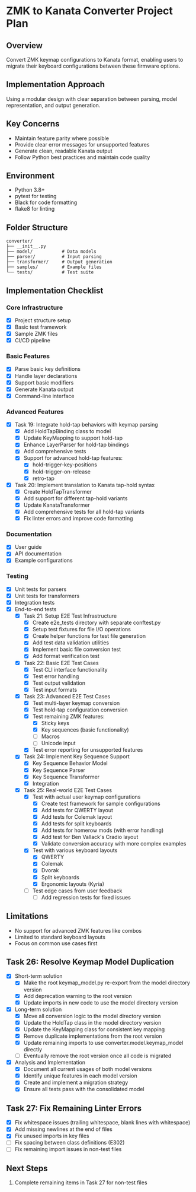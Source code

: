 # ZMK to Kanata Converter Project Plan

## Overview
Convert ZMK keymap configurations to Kanata format, enabling users to migrate their keyboard configurations between these firmware options.

## Implementation Approach
Using a modular design with clear separation between parsing, model representation, and output generation.

## Key Concerns
- Maintain feature parity where possible
- Provide clear error messages for unsupported features
- Generate clean, readable Kanata output
- Follow Python best practices and maintain code quality

## Environment
- Python 3.8+
- pytest for testing
- Black for code formatting
- flake8 for linting

## Folder Structure
```
converter/
├── __init__.py
├── model/           # Data models
├── parser/          # Input parsing
├── transformer/     # Output generation
├── samples/         # Example files
└── tests/           # Test suite
```

## Implementation Checklist

### Core Infrastructure
- [x] Project structure setup
- [x] Basic test framework
- [x] Sample ZMK files
- [x] CI/CD pipeline

### Basic Features
- [x] Parse basic key definitions
- [x] Handle layer declarations
- [x] Support basic modifiers
- [x] Generate Kanata output
- [x] Command-line interface

### Advanced Features
- [x] Task 19: Integrate hold-tap behaviors with keymap parsing
  - [x] Add HoldTapBinding class to model
  - [x] Update KeyMapping to support hold-tap
  - [x] Enhance LayerParser for hold-tap bindings
  - [x] Add comprehensive tests
  - [x] Support for advanced hold-tap features:
    - [x] hold-trigger-key-positions
    - [x] hold-trigger-on-release
    - [x] retro-tap

- [x] Task 20: Implement translation to Kanata tap-hold syntax
  - [x] Create HoldTapTransformer
  - [x] Add support for different tap-hold variants
  - [x] Update KanataTransformer
  - [x] Add comprehensive tests for all hold-tap variants
  - [x] Fix linter errors and improve code formatting

### Documentation
- [x] User guide
- [x] API documentation
- [x] Example configurations

### Testing
- [x] Unit tests for parsers
- [x] Unit tests for transformers
- [x] Integration tests
- [x] End-to-end tests
  - [x] Task 21: Setup E2E Test Infrastructure
    - [x] Create e2e_tests directory with separate conftest.py
    - [x] Setup test fixtures for file I/O operations
    - [x] Create helper functions for test file generation
    - [x] Add test data validation utilities
    - [x] Implement basic file conversion test
    - [x] Add format verification test
  - [x] Task 22: Basic E2E Test Cases
    - [x] Test CLI interface functionality
    - [x] Test error handling
    - [x] Test output validation
    - [x] Test input formats
  - [x] Task 23: Advanced E2E Test Cases
    - [x] Test multi-layer keymap conversion
    - [x] Test hold-tap configuration conversion
    - [x] Test remaining ZMK features:
      - [x] Sticky keys
      - [x] Key sequences (basic functionality)
      - [ ] Macros
      - [ ] Unicode input
    - [x] Test error reporting for unsupported features
  - [x] Task 24: Implement Key Sequence Support
    - [x] Key Sequence Behavior Model
    - [x] Key Sequence Parser
    - [x] Key Sequence Transformer
    - [x] Integration
  - [x] Task 25: Real-world E2E Test Cases
    - [x] Test with actual user keymap configurations
      - [x] Create test framework for sample configurations
      - [x] Add tests for QWERTY layout
      - [x] Add tests for Colemak layout
      - [x] Add tests for split keyboards
      - [x] Add tests for homerow mods (with error handling)
      - [x] Add test for Ben Vallack's Cradio layout
      - [x] Validate conversion accuracy with more complex examples
    - [x] Test with various keyboard layouts
      - [x] QWERTY
      - [x] Colemak
      - [x] Dvorak
      - [x] Split keyboards
      - [x] Ergonomic layouts (Kyria)
    - [ ] Test edge cases from user feedback
      - [ ] Add regression tests for fixed issues

## Limitations
- No support for advanced ZMK features like combos
- Limited to standard keyboard layouts
- Focus on common use cases first

## Task 26: Resolve Keymap Model Duplication
- [x] Short-term solution
  - [x] Make the root keymap_model.py re-export from the model directory version
  - [x] Add deprecation warning to the root version
  - [x] Update imports in new code to use the model directory version
- [x] Long-term solution
  - [x] Move all conversion logic to the model directory version
  - [x] Update the HoldTap class in the model directory version
  - [x] Update the KeyMapping class for consistent key mapping
  - [x] Remove duplicate implementations from the root version
  - [x] Update remaining imports to use converter.model.keymap_model directly
  - [ ] Eventually remove the root version once all code is migrated
- [x] Analysis and Implementation
  - [x] Document all current usages of both model versions
  - [x] Identify unique features in each model version
  - [x] Create and implement a migration strategy
  - [x] Ensure all tests pass with the consolidated model

## Task 27: Fix Remaining Linter Errors
- [x] Fix whitespace issues (trailing whitespace, blank lines with whitespace)
- [x] Add missing newlines at the end of files
- [x] Fix unused imports in key files
- [ ] Fix spacing between class definitions (E302)
- [ ] Fix remaining import issues in non-test files

## Next Steps
1. Complete remaining items in Task 27 for non-test files